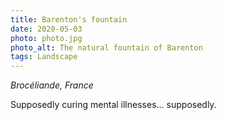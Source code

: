 ```yaml
---
title: Barenton's fountain
date: 2020-05-03
photo: photo.jpg
photo_alt: The natural fountain of Barenton
tags: Landscape
---
```


_Brocéliande, France_

Supposedly curing mental illnesses… supposedly.
